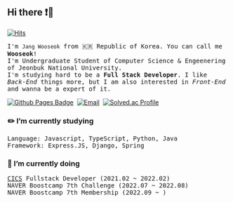 ## Hi there ❗👋

[![Hits](https://hits.seeyoufarm.com/api/count/incr/badge.svg?url=https%3A%2F%2Fgithub.com%2Fwkddntjr1123%2Fhit-counter&count_bg=%2379C83D&title_bg=%23555555&icon=&icon_color=%23E7E7E7&title=hits&edge_flat=false)](https://hits.seeyoufarm.com)
<br/>

<samp>I'm `Jang Wooseok` from 🇰🇷 Republic of Korea. You can call me **Wooseok**!  
I'm Undergraduate Student of Computer Science & Engeenering of Jeonbuk National University.  
I'm studying hard to be a **Full Stack Developer**. I like *Back-End* things more, but I am also interested in *Front-End* and wanna be a expert of it.</samp>    

[![Github Pages Badge](https://img.shields.io/badge/Blog-2c384a?style=flat-square&logo=GitHub&logoColor=ffffff)](https://wkddntjr1123.github.io)&nbsp;
[![Email](http://img.shields.io/badge/-wkddntjr1123@gmail.com-4885ed?style=flat-square&logo=gmail&link=mailto:wkddntjr1123@gmail.com)](mailto:wkddntjr1123@gmail.com)&nbsp;
[![Solved.ac Profile](http://mazassumnida.wtf/api/mini/generate_badge?boj=wkddntjr1123)](https://solved.ac/wkddntjr1123)
<br/>
### ✏️ I’m currently studying  
<samp>Language: Javascript, TypeScript, Python, Java</samp>   
<samp>Framework: Express.JS, Django, Spring</samp>  

### 📌 I’m currently doing  
<samp>[CICS](https://cics.center) Fullstack Developer (2021.02 ~ 2022.02)</samp>  
<samp>NAVER Boostcamp 7th Challenge (2022.07 ~ 2022.08)</samp>   
<samp>NAVER Boostcamp 7th Membership (2022.09 ~ )</samp>
